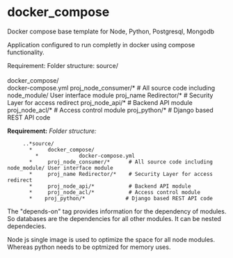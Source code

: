 # docker_compose
Docker compose base template for Node, Python, Postgresql, Mongodb

Application configured to run completly in docker using compose functionality.

Requirement:
   Folder structure:
         source/ <br/>  
             docker_compose/<br/>
                    docker-compose.yml
             proj_node_consumer/*      # All source code including node_module/ User interface module
             proj_name Redirector/*    # Security Layer for access redirect
             proj_node_api/*           # Backend API module
             proj_node_acl/*           # Access control module
             proj_python/*             # Django based REST API code

**Requirement:**
   *Folder structure:*

         ..*source/   
           *     docker_compose/
             *             docker-compose.yml
           *     proj_node_consumer/*      # All source code including node_module/ User interface module
           *     proj_name Redirector/*    # Security Layer for access redirect
           *     proj_node_api/*           # Backend API module
           *     proj_node_acl/*           # Access control module
           *    proj_python/*             # Django based REST API code



The "depends-on" tag provides information for the dependency of modules. So databases are the dependencies for all other modules. It can be nested dependecies. 

Node js single image is used to optimize the space for all node modules. Whereas python needs to be optmized for memory uses.
